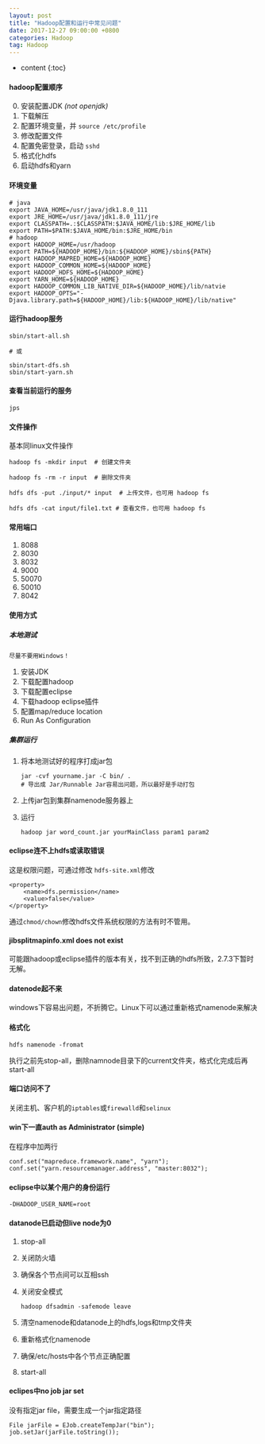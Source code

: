 ```yaml
---
layout: post
title: "Hadoop配置和运行中常见问题"
date: 2017-12-27 09:00:00 +0800 
categories: Hadoop
tag: Hadoop
---
```

* content
{:toc}

#### hadoop配置顺序

0. 安装配置JDK  *(not openjdk)*
1. 下载解压
2. 配置环境变量，并 ```source /etc/profile```
3. 修改配置文件
4. 配置免密登录，启动 ```sshd```
4. 格式化hdfs
5. 启动hdfs和yarn


#### 环境变量

```shell
# java
export JAVA_HOME=/usr/java/jdk1.8.0_111
export JRE_HOME=/usr/java/jdk1.8.0_111/jre
export CLASSPATH=.:$CLASSPATH:$JAVA_HOME/lib:$JRE_HOME/lib
export PATH=$PATH:$JAVA_HOME/bin:$JRE_HOME/bin
# hadoop
export HADOOP_HOME=/usr/hadoop  
export PATH=${HADOOP_HOME}/bin:${HADOOP_HOME}/sbin${PATH}  
export HADOOP_MAPRED_HOME=${HADOOP_HOME}  
export HADOOP_COMMON_HOME=${HADOOP_HOME}  
export HADOOP_HDFS_HOME=${HADOOP_HOME}  
export YARN_HOME=${HADOOP_HOME}  
export HADOOP_COMMON_LIB_NATIVE_DIR=${HADOOP_HOME}/lib/natvie    
export HADOOP_OPTS="-Djava.library.path=${HADOOP_HOME}/lib:${HADOOP_HOME}/lib/native" 

```

<!-- more -->

#### 运行hadoop服务

```shell
sbin/start-all.sh

# 或

sbin/start-dfs.sh
sbin/start-yarn.sh
```

#### 查看当前运行的服务

```shell
jps
```

#### 文件操作
基本同linux文件操作

```shell
hadoop fs -mkdir input  # 创建文件夹

hadoop fs -rm -r input  # 删除文件夹

hdfs dfs -put ./input/* input  # 上传文件，也可用 hadoop fs

hdfs dfs -cat input/file1.txt # 查看文件，也可用 hadoop fs
```

#### 常用端口

1. 8088
2. 8030
3. 8032
4. 9000
5. 50070
6. 50010
7. 8042

#### 使用方式

##### 本地测试

```
尽量不要用Windows！
```

1. 安装JDK
2. 下载配置hadoop
3. 下载配置eclipse
4. 下载hadoop eclipse插件
5. 配置map/reduce location
6. Run As Configuration

##### 集群运行

1. 将本地测试好的程序打成jar包

    ```shell
    jar -cvf yourname.jar -C bin/ . 
    # 导出成 Jar/Runnable Jar容易出问题，所以最好是手动打包
    ```

2. 上传jar包到集群namenode服务器上

3. 运行 

    ```shell
    hadoop jar word_count.jar yourMainClass param1 param2
    ```

#### eclipse连不上hdfs或读取错误

这是权限问题，可通过修改 ```hdfs-site.xml```修改

```shell
<property>
    <name>dfs.permission</name>
    <value>false</value>
</property>
```

通过```chmod/chown```修改hdfs文件系统权限的方法有时不管用。


#### jibsplitmapinfo.xml does not exist


可能跟hadoop或eclipse插件的版本有关，找不到正确的hdfs所致，2.7.3下暂时无解。


#### datenode起不来
windows下容易出问题，不折腾它。Linux下可以通过重新格式namenode来解决

#### 格式化

```shell
hdfs namenode -fromat
```

执行之前先stop-all，删除namnode目录下的current文件夹，格式化完成后再start-all


#### 端口访问不了

关闭主机、客户机的```iptables```或```firewalld```和```selinux```


#### win下一直auth as Administrator (simple)

在程序中加两行
```shell
conf.set("mapreduce.framework.name", "yarn");
conf.set("yarn.resourcemanager.address", "master:8032");
```

#### eclipse中以某个用户的身份运行
```shell
-DHADOOP_USER_NAME=root
```

#### datanode已启动但live node为0

1. stop-all

2. 关闭防火墙

3. 确保各个节点间可以互相ssh

4. 关闭安全模式
    ```shell
    hadoop dfsadmin -safemode leave
    ```

5. 清空namenode和datanode上的hdfs,logs和tmp文件夹

6. 重新格式化namenode

7. 确保/etc/hosts中各个节点正确配置

8. start-all

#### eclipes中no job jar set
没有指定jar file，需要生成一个jar指定路径
```shell
File jarFile = EJob.createTempJar("bin");
job.setJar(jarFile.toString());
```

